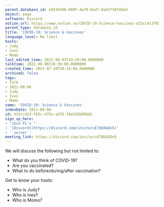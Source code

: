```yaml
---
parent_database_id: e9339446-880f-4ef0-8ad7-8ad1f507dded
object: page
software: Discord
notion_url: https://www.notion.so/COVID-19-Science-Vaccines-e32cc413f65c475aa2f6f8a516b09b02
parent_type: database_id
title: 'COVID-19: Science & Vaccines'
language_level: No limit
hosts:
- Judy
- Ives
- Momo
last_edited_time: 2021-08-03T19:20:00.0000000
talktime: 2021-08-06T20:30:00.0000000
created_time: 2021-07-20T20:14:00.0000000
archived: false
tags:
- Talk
- 2021-08-06
- Judy
- Ives
- Momo
name: 'COVID-19: Science & Vaccines'
indexDate: 2021-08-06
id: e32cc413-f65c-475a-a2f6-f8a516b09b02
sign_up_here:
- "Join Pi's "
- '[Discord](https://discord.com/invite/vE7QUXGDnS)'
- ' server '
meeting_link: https://discord.com/invite/vE7QUXGDnS
---
```



We will discuss the following but not limited to:
   - What do you think of COVID-19?
   - Are you vaccinated?
   - What to do before/during/after vaccination?

Get to know your hosts:
   - Who is Judy?
   - Who is Ives?
   - Who is Momo?



